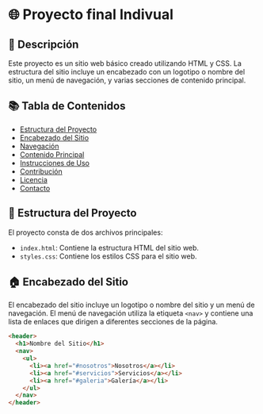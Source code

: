 # 🌐 Proyecto final Indivual
## 📜 Descripción

Este proyecto es un sitio web básico creado utilizando HTML y CSS. La estructura del sitio incluye un encabezado con un logotipo o nombre del sitio, un menú de navegación, y varias secciones de contenido principal.

## 📚 Tabla de Contenidos

- [Estructura del Proyecto](#estructura-del-proyecto)
- [Encabezado del Sitio](#encabezado-del-sitio)
- [Navegación](#navegación)
- [Contenido Principal](#contenido-principal)
- [Instrucciones de Uso](#instrucciones-de-uso)
- [Contribución](#contribución)
- [Licencia](#licencia)
- [Contacto](#contacto)

## 📁 Estructura del Proyecto

El proyecto consta de dos archivos principales:

- `index.html`: Contiene la estructura HTML del sitio web.
- `styles.css`: Contiene los estilos CSS para el sitio web.

## 🏠 Encabezado del Sitio

El encabezado del sitio incluye un logotipo o nombre del sitio y un menú de navegación. El menú de navegación utiliza la etiqueta `<nav>` y contiene una lista de enlaces que dirigen a diferentes secciones de la página.

```html
<header>
  <h1>Nombre del Sitio</h1>
  <nav>
    <ul>
      <li><a href="#nosotros">Nosotros</a></li>
      <li><a href="#servicios">Servicios</a></li>
      <li><a href="#galeria">Galería</a></li>
    </ul>
  </nav>
</header>
